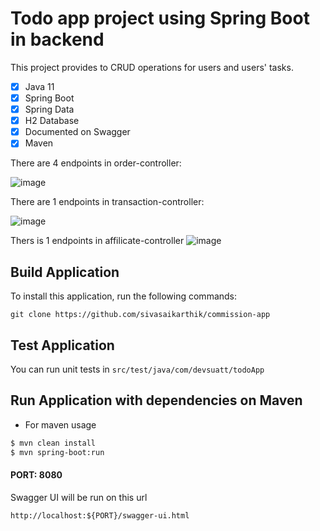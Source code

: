 
# Todo app project using Spring Boot in backend

This project provides to CRUD operations for users and users' tasks.

- [x] Java 11
- [x] Spring Boot
- [x] Spring Data
- [x] H2 Database
- [x] Documented on Swagger
- [x] Maven

There are 4 endpoints in order-controller:

![image](https://github.com/sivasaikarthik/commission-app/assets/63104783/1617b692-8ee7-4e14-9e05-6d4315f006d4)



There are 1 endpoints in transaction-controller:

![image](https://github.com/sivasaikarthik/commission-app/assets/63104783/e475e8a2-cc0c-4274-94b6-769d12294538)

Thers is 1 endpoints in affilicate-controller
![image](https://github.com/sivasaikarthik/commission-app/assets/63104783/d13581e5-4845-458c-a18e-be2ccd742ab7)



## Build Application

To install this application, run the following commands:

```git
git clone https://github.com/sivasaikarthik/commission-app
```

## Test Application

You can run unit tests in `src/test/java/com/devsuatt/todoApp`

## Run Application with dependencies on Maven

- For maven usage

```xml
$ mvn clean install
$ mvn spring-boot:run
```

#### PORT: 8080

Swagger UI will be run on this url

`http://localhost:${PORT}/swagger-ui.html`
